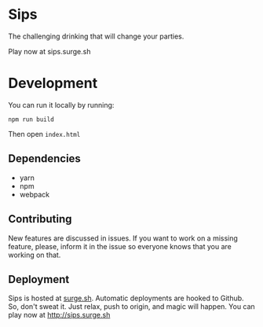 # Sips

The challenging drinking that will change your parties.

Play now at sips.surge.sh

# Development

You can run it locally by running:
```
npm run build
```

Then open `index.html`

## Dependencies

- yarn
- npm
- webpack

## Contributing

New features are discussed in issues. If you want to work on a missing feature, please, inform it in the issue so everyone knows that you are working on that.
  
## Deployment

Sips is hosted at [surge.sh](https://surge.sh). Automatic deployments are hooked to Github. So, don't sweat it. Just relax, push to origin, and magic will happen.
You can play now at http://sips.surge.sh
